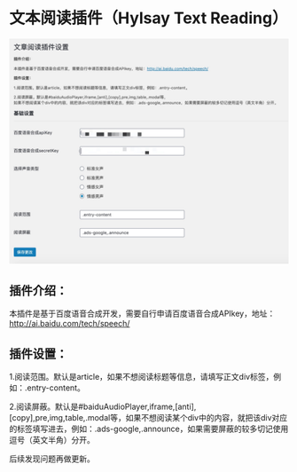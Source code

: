 # 文本阅读插件（Hylsay Text Reading）
![Hylsay Text Reading](https://github.com/hylsay/Hylsay-Text-Reading/blob/master/asset/screenshot-1.png)
## 插件介绍：

本插件是基于百度语音合成开发，需要自行申请百度语音合成APIkey，地址：http://ai.baidu.com/tech/speech/

## 插件设置：

1.阅读范围。默认是article，如果不想阅读标题等信息，请填写正文div标签，例如：.entry-content。

2.阅读屏蔽。默认是#baiduAudioPlayer,iframe,[anti],[copy],pre,img,table,.modal等，如果不想阅读某个div中的内容，就把该div对应的标签填写进去，例如：.ads-google,.announce，如果需要屏蔽的较多切记使用逗号（英文半角）分开。

后续发现问题再做更新。
